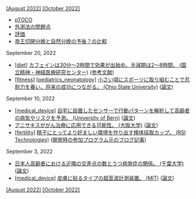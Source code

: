 [\[August 2022\]](2208.md) [\[October 2022\]](2210.md)

* [pTOCO](https://obgyn.onlinelibrary.wiley.com/doi/full/10.1111/aogs.12836)
* [外測法の問題点](http://www.ob-tools.com/problems-with-external-monitoring.html)
* [評価](https://www.ajog.org/article/S0002-9378(18)31414-5/fulltext)
* [帝王切開分娩と自然分娩の予後？の比較](https://www.mdpi.com/1424-8220/20/11/3023/htm)

September 20, 2022
* [\[diet\]](diet.md) [カフェインは30分～2時間で効果が出始め、半減期は2～8時間。 (国立精神・神経医療研究センター)](https://www.ncnp.go.jp/hospital/guide/sleep-column14.html) ([参考文献](https://doi.org/10.1016/j.fct.2017.04.002))
* [\[fitness\]](fitness.md) [\[pediatrics_neonatology\]](pediatrics_neonatology.md) [小さい頃にスポーツに取り組むことで忍耐力を養い、将来の成功につながる。 (Ohio State University)](https://news.osu.edu/sports-help-kids-develop-important-trait-linked-to-adult-success/) ([論文](https://www.tandfonline.com/doi/full/10.1080/01490400.2022.2090037))

September 10, 2022
* [\[medical_device\]](medical_device.md) [自宅に設置したセンサーで行動パターンを解析して高齢者の病気やリスクを予測。 (University of Bern)](https://www.unibe.ch/news/media_news/media_relations_e/media_releases/2022/media_releases_2022/sensor_based_early_detection_of_age_related_diseases_from_home/index_eng.html) ([論文](https://dx.doi.org/10.1038/s41746-022-00657-y))
* [アニサキスががん治療に応用できる可能性。 (大阪大学)](https://resou.osaka-u.ac.jp/ja/research/2022/20220617_1) ([論文](https://www.sciencedirect.com/science/article/pii/S2590006422001260))
* [\[fertility\]](fertility.md) [精子にとってより好ましい環境を作り出す検体採取カップ。 (RSI Technologies)](https://rsifertility.com/) ([開発時の参加プログラム元のブログ記事](https://www.depts.ttu.edu/research/research-park/hustle/posts/2019/08/rsi-blog-article.php))

September 3, 2022
* [日本人高齢者における近隣の交差点の数とうつ病発症の関係。 (千葉大学)](https://www.carenet.com/news/general/carenet/54959) ([論文](https://www.nature.com/articles/s41598-022-17650-w))
* [\[medical_device\]](medical_device.md) [皮膚に貼るタイプの超音波計測装置。 (MIT)](http://zhao.mit.edu/wp-content/uploads/2022/08/162.pdf) ([論文](https://www.science.org/doi/10.1126/science.abo2542))

[\[August 2022\]](2208.md) [\[October 2022\]](2210.md)

